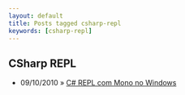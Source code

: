 ```yaml
---
layout: default
title: Posts tagged csharp-repl
keywords: [csharp-repl]
---
```

<h2 class="category">CSharp REPL</h2>
<ul class="posts">
<li>
<p>
<span class="date">09/10/2010</span> &raquo;
<a href="/blog/c-repl-com-mono-no-windows">C# REPL com Mono no Windows</a>
</p>
</li>
</ul>
